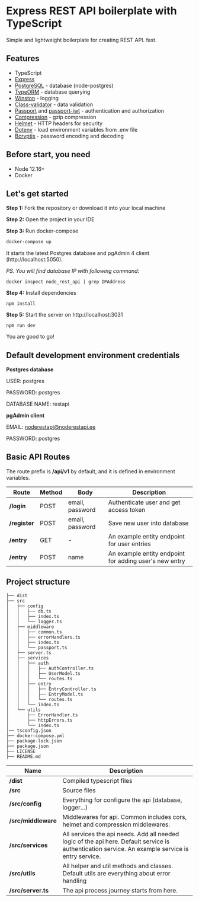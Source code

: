 # Express REST API boilerplate with TypeScript

Simple and lightweight boilerplate for creating REST API.
fast. 

## Features
- TypeScript
- [Express](https://expressjs.com/)
- [PostgreSQL](https://github.com/brianc/node-postgres) - database (node-postgres)
- [TypeORM](https://typeorm.io/#/) - database querying
- [Winston](https://github.com/winstonjs/winston) - logging
- [Class-validator](https://github.com/typestack/class-validator) - data validation
- [Passport](https://github.com/jaredhanson/passport) and [passport-jwt](https://github.com/mikenicholson/passport-jwt) - authentication and authorization
- [Compression](https://github.com/expressjs/compression) - gzip compression
- [Helmet](https://github.com/helmetjs/helmet) - HTTP headers for security
- [Dotenv](https://github.com/rolodato/dotenv-safe) - load environment variables from .env file
- [Bcryptjs](https://github.com/dcodeIO/bcrypt.js/) - password encoding and decoding

## Before start, you need
- Node 12.16+
- Docker

## Let's get started
**Step 1:** Fork the repository or download it into your local machine

**Step 2:** Open the project in your IDE

**Step 3:** Run docker-compose
```sh
docker-compose up
```
It starts the latest Postgres database and pgAdmin 4 client (http://localhost:5050).

*PS. You will find database IP with following command:*

```
docker inspect node_rest_api | grep IPAddress
```

**Step 4:** Install dependencies

```
npm install
```

**Step 5:** Start the server on http://localhost:3031
```
npm run dev
```

You are good to go!

## Default development environment credentials

**Postgres database**

USER: postgres

PASSWORD: postgres

DATABASE NAME: restapi

**pgAdmin client**

EMAIL: noderestapi@noderestapi.ee

PASSWORD: postgres


## Basic API Routes

The route prefix is **/api/v1** by default, and it is defined in environment variables. 

| Route | Method | Body | Description |
| ------ | ------ | ------ | ------ |
| **/login** | POST |email, password  | Authenticate user and get access token |
| **/register** | POST | email, password  | Save new user into database |
| **/entry** | GET | - | An example entity endpoint for user entries |
| **/entry** | POST | name  | An example entity endpoint for adding user's new entry | 

## Project structure

```
├── dist
├── src
│   ├── config
│   │   ├── db.ts
│   │   ├── index.ts
│   │   └── logger.ts
│   ├── middleware
│   │   ├── common.ts
│   │   ├── errorHandlers.ts
│   │   ├── index.ts
│   │   └── passport.ts
│   ├── server.ts
│   ├── services
│   │   ├── auth
│   │   │   ├── AuthController.ts
│   │   │   ├── UserModel.ts
│   │   │   └── routes.ts
│   │   ├── entry
│   │   │   ├── EntryController.ts
│   │   │   ├── EntryModel.ts
│   │   │   └── routes.ts
│   │   └── index.ts
│   └── utils
│       ├── ErrorHandler.ts
│       ├── httpErrors.ts
│       └── index.ts
│── tsconfig.json
├── docker-compose.yml
├── package-lock.json
├── package.json
├── LICENSE
├── README.md
```

| Name | Description |
| ------ | ------ |
| **/dist** | Compiled typescript files |
| **/src** | Source files |
| **/src/config** | Everything for configure the api (database, logger...) |
| **/src/middleware** | Middlewares for api. Common includes cors, helmet and  compression middlewares. |
| **/src/services** | All services the api needs. Add all needed logic of the api here. Default service is authentication service. An example service is entry service. |
| **/src/utils** | All helper and util methods and classes. Default utils are everything about error handling |
| **/src/server.ts** | The api process journey starts from here. |
